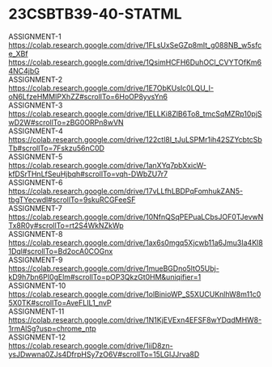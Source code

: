 # 23CSBTB39-40-STATML
ASSIGNMENT-1   
https://colab.research.google.com/drive/1FLsUxSeGZp8mIt_g088NB_w5sfce_XBf   
https://colab.research.google.com/drive/1QsimHCFH6DuhOCl_CVYTOfKm64NC4jbG  
ASSIGNMENT-2   
https://colab.research.google.com/drive/1E7ObKUsIc0LQU_I-oN6LfzeHMMIPXhZZ#scrollTo=6HoOP8yvsYn6   
ASSIGNMENT-3  
https://colab.research.google.com/drive/1ELLKi8ZlB6To8_tmcSqMZRp10pjSwD2W#scrollTo=zBG0ORPn8wVN  
ASSIGNMENT-4   
https://colab.research.google.com/drive/122ctl8I_tJuLSPMr1ih42SZYcbtcSbTb#scrollTo=7Fskzu56nC0D   
ASSIGNMENT-5   
https://colab.research.google.com/drive/1anXYq7pbXxicW-kfDSrTHnLfSeuHjbqh#scrollTo=vqh-DWbZU7r7   
ASSIGNMENT-6   
https://colab.research.google.com/drive/17vLLfhLBDPqFomhukZAN5-tbgTYecwdl#scrollTo=9skuRCGFeeSF        
ASSIGNMENT-7  
https://colab.research.google.com/drive/10NfnQSqPEPuaLCbsJOF0TJevwNTx8R0y#scrollTo=rt2S4WkNZkWp     
ASSIGNMENT-8    
https://colab.research.google.com/drive/1ax6s0mgq5Xjcwb11a6Jmu3Ia4Kl81Dql#scrollTo=Bd2ocA0COGnx  
ASSIGNMENT-9    
https://colab.research.google.com/drive/1mueBGDno5ltO5Ubj-kD9h7bn6PI0gElm#scrollTo=pOP3QkzGt0HM&uniqifier=1  
ASSIGNMENT-10   
https://colab.research.google.com/drive/1olBinioWP_S5XUCUKnlhW8m11c05X0TK#scrollTo=AveFLIL1_nvP  
ASSIGNMENT-11       
https://colab.research.google.com/drive/1N1KjEVExn4EFSF8wYDqdMHW8-1rmAlSg?usp=chrome_ntp  
ASSIGNMENT-12         
https://colab.research.google.com/drive/1iiD8zn-ysJDwwna0ZJs4DfrpHSy7zO6V#scrollTo=15LGlJJrva8D    

